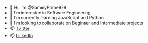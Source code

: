 - 👋 Hi, I’m @SammyPrime999
- 👀 I’m interested in Software Engineering
- 🌱 I’m currently learning JavaScript and Python
- 💞️ I’m looking to collaborate on Beginner and Intermediate projects
- 📫 [Twitter](twtitter.com/Savage__Prime)
- 📫 [LinkedIn](www.linkedin.com/in/samuel-olowe-810403249)
<!---
SammyPrime999/SammyPrime999 is a ✨ special ✨ repository because its `README.md` (this file) appears on your GitHub profile.
You can click the Preview link to take a look at your changes.
--->
